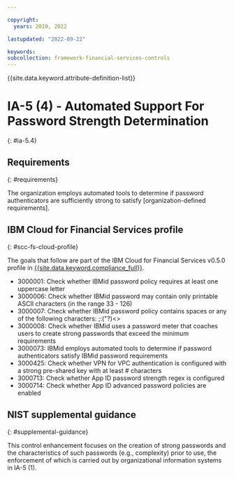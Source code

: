 ```yaml
---

copyright:
  years: 2020, 2022

lastupdated: "2022-09-22"

keywords: 
subcollection: framework-financial-services-controls
---
```


{{site.data.keyword.attribute-definition-list}}

# IA-5 (4) - Automated Support For Password Strength Determination
{: #ia-5.4}

## Requirements
{: #requirements}

The organization employs automated tools to determine if password authenticators are sufficiently strong to satisfy [organization-defined requirements].

## IBM Cloud for Financial Services profile
{: #scc-fs-cloud-profile}

The goals that follow are part of the IBM Cloud for Financial Services v0.5.0 profile in [{{site.data.keyword.compliance_full}}](/docs/security-compliance?topic=security-compliance-getting-started).

- 3000001: Check whether IBMid password policy requires at least one uppercase letter 
- 3000006: Check whether IBMid password may contain only printable ASCII characters (in the range 33 - 126) 
- 3000007: Check whether IBMid password policy contains spaces or any of the following characters: \;:("?)<> 
- 3000008: Check whether IBMid uses a password meter that coaches users to create strong passwords that exceed the minimum requirements 
- 3000073: IBMid employs automated tools to determine if password authenticators satisfy IBMid password requirements 
- 3000425: Check whether VPN for VPC authentication is configured with a strong pre-shared key with at least # characters 
- 3000713: Check whether App ID password strength regex is configured 
- 3000714: Check whether App ID advanced password policies are enabled

## NIST supplemental guidance
{: #supplemental-guidance}

This control enhancement focuses on the creation of strong passwords and the characteristics of such passwords (e.g., complexity) prior to use, the enforcement of which is carried out by organizational information systems in IA-5 (1).

